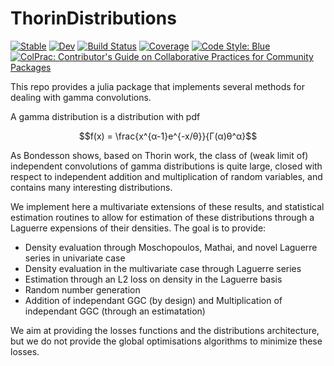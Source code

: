 # ThorinDistributions

[![Stable](https://img.shields.io/badge/docs-stable-blue.svg)](https://lrnv.github.io/ThorinDistributions.jl/stable)
[![Dev](https://img.shields.io/badge/docs-dev-blue.svg)](https://lrnv.github.io/ThorinDistributions.jl/dev)
[![Build Status](https://github.com/lrnv/ThorinDistributions.jl/workflows/CI/badge.svg)](https://github.com/lrnv/ThorinDistributions.jl/actions)
[![Coverage](https://codecov.io/gh/lrnv/ThorinDistributions.jl/branch/master/graph/badge.svg)](https://codecov.io/gh/lrnv/ThorinDistributions.jl)
[![Code Style: Blue](https://img.shields.io/badge/code%20style-blue-4495d1.svg)](https://github.com/invenia/BlueStyle)
[![ColPrac: Contributor's Guide on Collaborative Practices for Community Packages](https://img.shields.io/badge/ColPrac-Contributor's%20Guide-blueviolet)](https://github.com/SciML/ColPrac)


This repo provides a julia package that implements several methods for dealing with gamma convolutions.

A gamma distribution is a distribution with pdf

$$f(x) = \frac{x^{α-1}e^{-x/θ}}{Γ(α)θ^α}$$

As Bondesson shows, based on Thorin work, the class of (weak limit of) independent convolutions of gamma distributions is quite large, closed with respect to independent addition and multiplication of random variables, and contains many interesting distributions.

We implement here a multivariate extensions of these results, and statistical estimation routines to allow for estimation of these distributions through a Laguerre expensions of their densities. The goal is to provide: 

- Density evaluation through Moschopoulos, Mathai, and novel Laguerre series in univariate case
- Density evaluation in the multivariate case through Laguerre series
- Estimation through an L2 loss on density in the Laguerre basis
- Random number generation
- Addition of independant GGC (by design) and Multiplication of independant GGC (through an estimatation)


We aim at providing the losses functions and the distributions architecture, but we do not provide the global optimisations algorithms to minimize these losses. 

